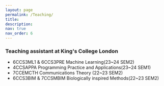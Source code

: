 ```yaml
---
layout: page
permalink: /Teaching/
title: 
description: 
nav: true
nav_order: 6
---
```


### Teaching assistant at King's College London
- 6CCS3ML1 & 6CCS3PRE Machine Learning(23~24 SEM2)
- 4CCSAPPA Programming Practice and Applications(23~24 SEM1)
- 7CCEMCTH Communications Theory (22~23 SEM2)
- 6CCS3BIM & 7CCSMBIM Biologically inspired Methods(22~23 SEM2)

